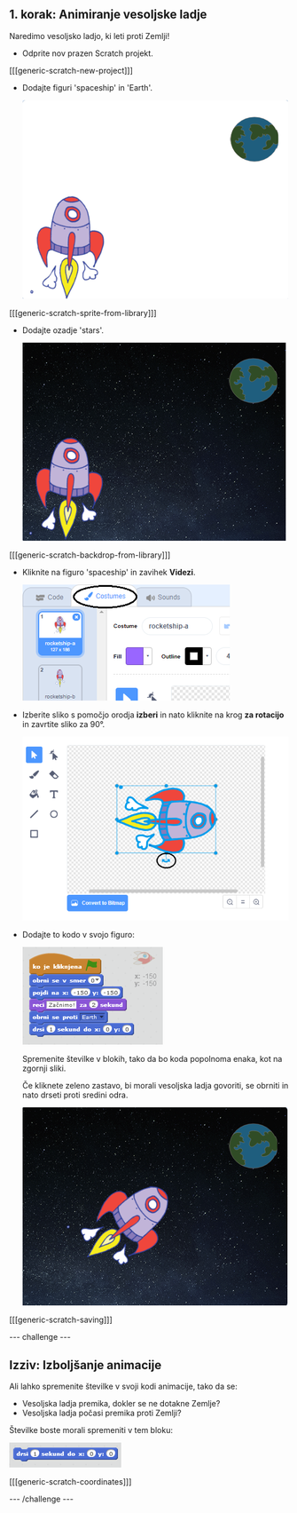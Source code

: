 ## 1. korak: Animiranje vesoljske ladje

Naredimo vesoljsko ladjo, ki leti proti Zemlji!

+ Odprite nov prazen Scratch projekt.

[[[generic-scratch-new-project]]]

+ Dodajte figuri 'spaceship' in 'Earth'.
    
    ![Figuri 'spaceship' in 'Earth'](images/space-sprites.png)

[[[generic-scratch-sprite-from-library]]]

+ Dodajte ozadje 'stars'.
    
    ![Ozadje 'stars'](images/space-backdrop.png)

[[[generic-scratch-backdrop-from-library]]]

+ Kliknite na figuro 'spaceship' in zavihek **Videzi**.
    
    ![Videzi figure](images/space-costume.png)

+ Izberite sliko s pomočjo orodja **izberi** in nato kliknite na krog **za rotacijo** in zavrtite sliko za 90°.
    
    ![Vrtenje figure](images/space-rotate.png)

+ Dodajte to kodo v svojo figuro:
    
    ![Koda figure 'spaceship'](images/space-animate.png)
    
    Spremenite številke v blokih, tako da bo koda popolnoma enaka, kot na zgornji sliki.
    
    Če kliknete zeleno zastavo, bi morali vesoljska ladja govoriti, se obrniti in nato drseti proti sredini odra.
    
    ![Preizkušanje animacije vesoljske ladje](images/space-animate-stage.png)

[[[generic-scratch-saving]]]

\--- challenge \---

## Izziv: Izboljšanje animacije

Ali lahko spremenite številke v svoji kodi animacije, tako da se:

+ Vesoljska ladja premika, dokler se ne dotakne Zemlje?
+ Vesoljska ladja počasi premika proti Zemlji?

Številke boste morali spremeniti v tem bloku:

![Blok za drsenje](images/space-glide.png)

[[[generic-scratch-coordinates]]]

\--- /challenge \---